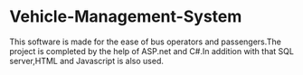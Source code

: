 # Vehicle-Management-System
This software is made for the ease of bus operators and passengers.The project is completed by the help of ASP.net and C#.In addition with that SQL server,HTML and Javascript is also used.
